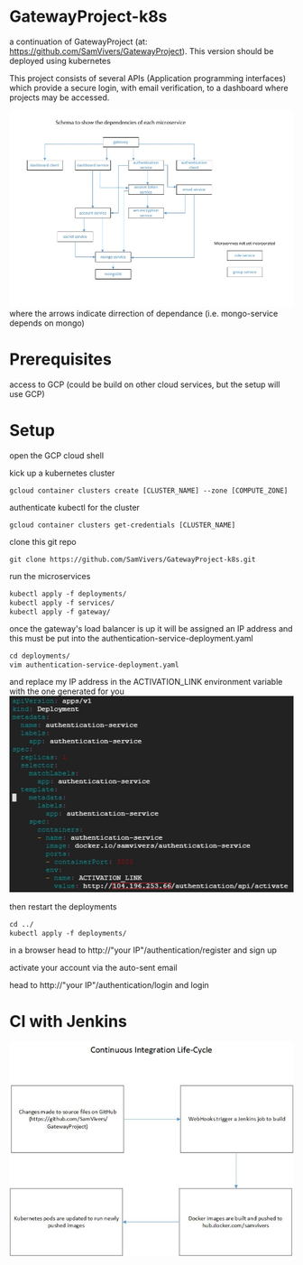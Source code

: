 # GatewayProject-k8s

a continuation of GatewayProject (at: https://github.com/SamVivers/GatewayProject). This version should be deployed using kubernetes

This project consists of several APIs (Application programming interfaces) which provide a secure login, with email verification, to a dashboard where projects may be accessed.

![alt text](https://raw.githubusercontent.com/SamVivers/images/master/MicroservicesSchema.jpg)
where the arrows indicate dirrection of dependance (i.e. mongo-service depends on mongo)

# Prerequisites

access to GCP (could be build on other cloud services, but the setup will use GCP) 

# Setup

open the GCP cloud shell

kick up a kubernetes cluster
``` 
gcloud container clusters create [CLUSTER_NAME] --zone [COMPUTE_ZONE]
```
authenticate kubectl for the cluster
```
gcloud container clusters get-credentials [CLUSTER_NAME]
```
clone this git repo
```
git clone https://github.com/SamVivers/GatewayProject-k8s.git
```
run the microservices
``` 
kubectl apply -f deployments/
kubectl apply -f services/
kubectl apply -f gateway/
```
once the gateway's load balancer is up it will be assigned an IP address and this must be put into the authentication-service-deployment.yaml
``` 
cd deployments/
vim authentication-service-deployment.yaml
```
and replace my IP address in the ACTIVATION_LINK environment variable with the one generated for you
![alt text](https://raw.githubusercontent.com/SamVivers/images/master/authentication-service-deployment.jpg)

then restart the deployments
```
cd ../
kubectl apply -f deployments/
```
in a browser head to http://"your IP"/authentication/register and sign up

activate your account via the auto-sent email

head to http://"your IP"/authentication/login and login

# CI with Jenkins

![alt text](https://raw.githubusercontent.com/SamVivers/images/master/CI-Lifecycle.jpg)
